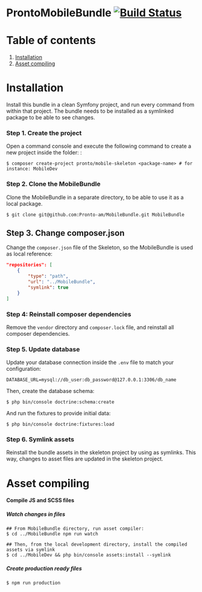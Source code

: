 # ProntoMobileBundle [![Build Status](https://travis-ci.com/Pronto-am/MobileBundle.svg?branch=master)](https://travis-ci.com/Pronto-am/MobileBundle)

Table of contents
=================

1. [Installation](#installation)
2. [Asset compiling](#asset-compiling)

Installation
============

Install this bundle in a clean Symfony project, and run every command from within that project. The bundle needs to be installed as a symlinked package to be able to see changes.

### Step 1. Create the project

Open a command console and execute the following command to create a new project inside the folder: <package-name>:

```console
$ composer create-project pronto/mobile-skeleton <package-name> # for instance: MobileDev
```

### Step 2. Clone the MobileBundle

Clone the MobileBundle in a separate directory, to be able to use it as a local package.

```console
$ git clone git@github.com:Pronto-am/MobileBundle.git MobileBundle
```

## Step 3. Change composer.json

Change the `composer.json` file of the Skeleton, so the MobileBundle is used as local reference:

```json
"repositories": [
    {
        "type": "path",
        "url": "../MobileBundle",
        "symlink": true
    }
]
```

### Step 4: Reinstall composer dependencies

Remove the `vendor` directory and `composer.lock` file, and reinstall all composer dependencies.

### Step 5. Update database

Update your database connection inside the `.env` file to match your configuration:

```dotenv
DATABASE_URL=mysql://db_user:db_password@127.0.0.1:3306/db_name
```

Then, create the database schema:

```console
$ php bin/console doctrine:schema:create
```

And run the fixtures to provide initial data:

```console
$ php bin/console doctrine:fixtures:load
```

### Step 6. Symlink assets

Reinstall the bundle assets in the skeleton project by using as symlinks. This way, changes to asset files are updated in the skeleton project. 

Asset compiling
===============

#### Compile JS and SCSS files

##### Watch changes in files
```console
## From MobileBundle directory, run asset compiler:
$ cd ../MobileBundle npm run watch
 
## Then, from the local development directory, install the compiled assets via symlink
$ cd ../MobileDev && php bin/console assets:install --symlink
```

##### Create production ready files
```console
$ npm run production
```
